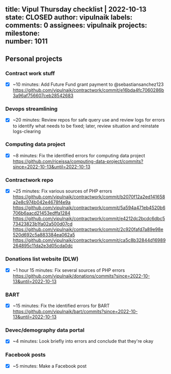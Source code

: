 title:	Vipul Thursday checklist | 2022-10-13
state:	CLOSED
author:	vipulnaik
labels:	
comments:	0
assignees:	vipulnaik
projects:	
milestone:	
number:	1011
--
## Personal projects

### Contract work stuff

- [x] ~10 minutes: Add Future Fund grant payment to @sebastiansanchez123 https://github.com/vipulnaik/contractwork/commit/e16bda4fc7060286b3a96af756607ceb28542683

### Devops streamlining

- [x] ~20 minutes: Review repos for safe query use and review logs for errors to identify what needs to be fixed; later, review situation and reinstate logs-clearing

### Computing data project

- [x] ~8 minutes: Fix the identified errors for computing data project https://github.com/riceissa/computing-data-project/commits?since=2022-10-13&until=2022-10-13

### Contractwork repo

- [x] ~25 minutes: Fix various sources of PHP errors https://github.com/vipulnaik/contractwork/commit/b2070f12a2ed141658a2e8c974b042e4678f4e9a https://github.com/vipulnaik/contractwork/commit/5a594a471eb4520b6706b6aacd21453edffa1284 https://github.com/vipulnaik/contractwork/commit/e4212dc2bcdc6dbc573423823b1fa02a500d07cd https://github.com/vipulnaik/contractwork/commit/2c920fafd7a89e98e520d692c5a883384ea062a5 https://github.com/vipulnaik/contractwork/commit/ca5c8b32844d16989264895c11da2e3d05cda0dc

### Donations list website (DLW)

- [x] ~1 hour 15 minutes: Fix several sources of PHP errors https://github.com/vipulnaik/donations/commits?since=2022-10-13&until=2022-10-13

### BART

- [x] ~15 minutes: Fix the identified errors for BART https://github.com/vipulnaik/bart/commits?since=2022-10-13&until=2022-10-13

### Devec/demography data portal

- [x] ~4 minutes: Look briefly into errors and conclude that they're okay

### Facebook posts

- [x] ~5 minutes: Make a Facebook post
